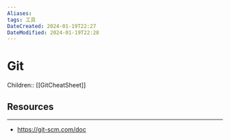 ```yaml
---
Aliases: 
tags: 工具
DateCreated: 2024-01-19T22:27
DateModified: 2024-01-19T22:28
---
```

# Git

Children:: [[GitCheatSheet]]

## Resources
---
- https://git-scm.com/doc
